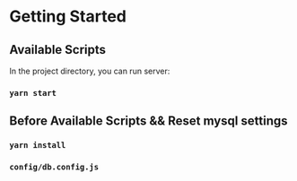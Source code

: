 # Getting Started

## Available Scripts

In the project directory, you can run server:

### `yarn start`


## Before Available Scripts && Reset mysql settings

### `yarn install`
### `config/db.config.js`
